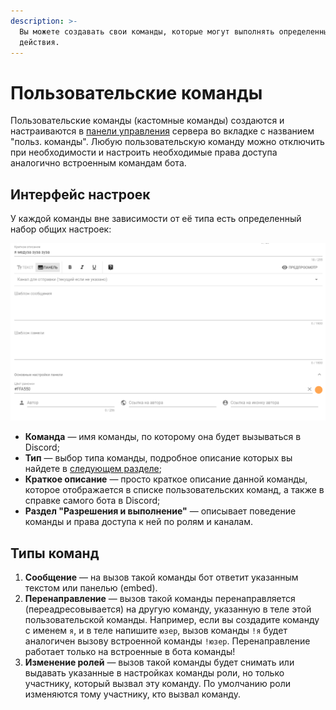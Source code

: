 ```yaml
---
description: >-
  Вы можете создавать свои команды, которые могут выполнять определенные
  действия.
---
```


# Пользовательские команды

Пользовательские команды \(кастомные команды\) создаются и настраиваются в [панели управления](../../#configure) сервера во вкладке с названием "польз. команды". Любую пользовательскую команду можно отключить при необходимости и настроить необходимые права доступа аналогично встроенным командам бота.

## Интерфейс настроек

У каждой команды вне зависимости от её типа есть определенный набор общих настроек:

![&#x418;&#x43D;&#x442;&#x435;&#x440;&#x444;&#x435;&#x439;&#x441; &#x43D;&#x430;&#x441;&#x442;&#x440;&#x43E;&#x435;&#x43A; &#x43A;&#x43E;&#x43C;&#x430;&#x43D;&#x434;&#x44B;](../../.gitbook/assets/image%20%2814%29.png)

* **Команда** — имя команды, по которому она будет вызываться в Discord;
* **Тип** — выбор типа команды, подробное описание которых вы найдете в [следующем разделе](../../features/template-variables/data-types.md);
* **Краткое описание** — просто краткое описание данной команды, которое отображается в списке пользовательских команд, а также в справке самого бота в Discord;
* **Раздел "Разрешения и выполнение"** — описывает поведение команды и права доступа к ней по ролям и каналам.

## Типы команд

1. **Сообщение** — на вызов такой команды бот ответит указанным текстом или панелью \(embed\).
2. **Перенаправление** — вызов такой команды перенаправляется \(переадресовывается\) на другую команду, указанную в теле этой пользовательской команды. Например, если вы создадите команду с именем `я`, и в теле напишите `юзер`, вызов команды `!я` будет аналогичен вызову встроенной команды `!юзер`. Перенаправление работает только на встроенные в бота команды!
3. **Изменение ролей** — вызов такой команды будет снимать или выдавать указанные в настройках команды роли, но только участнику, который вызвал эту команду. По умолчанию роли изменяются тому участнику, кто вызвал команду.

